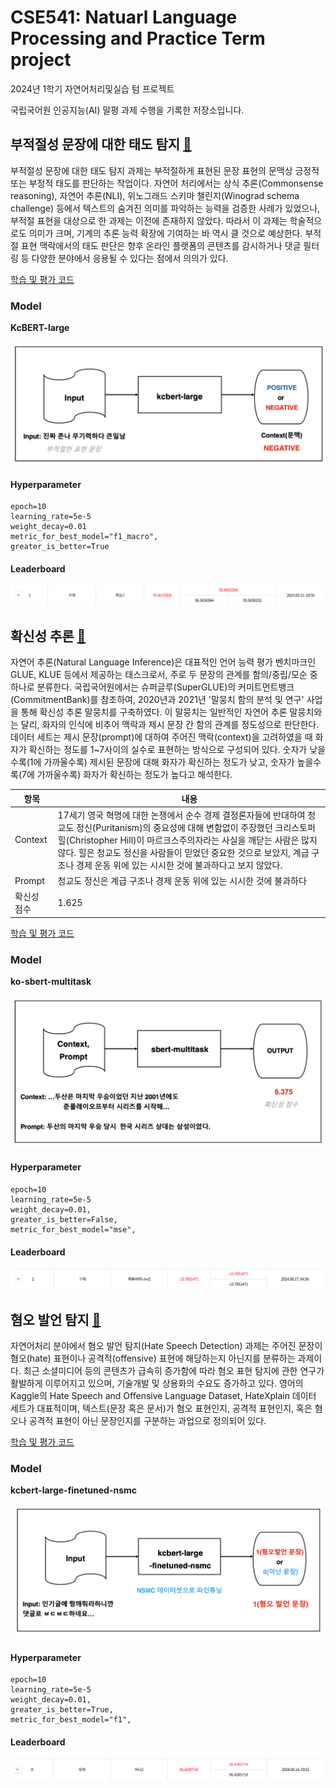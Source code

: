 # CSE541: Natuarl Language Processing and Practice Term project

2024년 1학기 자연어처리및실습 텀 프로젝트

국립국어원 인공지능(AI) 말평 과제 수행을 기록한 저장소입니다.

## 부적절성 문장에 대한 태도 탐지 <a href="https://kli.korean.go.kr/benchmark/taskOrdtm/taskList.do?taskOrdtmId=108&clCd=ING_TASK&subMenuId=sub01" target="_blank">🔗</a>

부적절성 문장에 대한 태도 탐지 과제는 부적절하게 표현된 문장 표현의 문맥상 긍정적 또는 부정적 태도를 판단하는 작업이다. 자연어 처리에서는 상식 추론(Commonsense reasoning), 자연어 추론(NLI), 위노그래드 스키마 챌린지(Winograd schema challenge) 등에서 텍스트의 숨겨진 의미를 파악하는 능력을 검증한 사례가 있었으나, 부적절 표현을 대상으로 한 과제는 이전에 존재하지 않았다. 따라서 이 과제는 학술적으로도 의미가 크며, 기계의 추론 능력 확장에 기여하는 바 역시 클 것으로 예상한다. 부적절 표현 맥락에서의 태도 판단은 향후 온라인 플랫폼의 콘텐츠를 감시하거나 댓글 필터링 등 다양한 분야에서 응용될 수 있다는 점에서 의의가 있다.

[학습 및 평가 코드](https://github.com/jaewoogwak/nlp-term-project/blob/master/attitude-detection-for-inappropriate/run.ipynb)

### Model

**KcBERT-large**

![alt text](./images/image-5.png)

#### Hyperparameter

```
epoch=10
learning_rate=5e-5
weight_decay=0.01
metric_for_best_model="f1_macro",
greater_is_better=True
```

#### Leaderboard

![alt text](./images/image-1.png)

## 확신성 추론 <a href="https://kli.korean.go.kr/benchmark/taskOrdtm/taskList.do?taskOrdtmId=59&clCd=ING_TASK&subMenuId=sub01" target="_blank">🔗</a>

자연어 추론(Natural Language Inference)은 대표적인 언어 능력 평가 벤치마크인 GLUE, KLUE 등에서 제공하는 태스크로서, 주로 두 문장의 관계를 함의/중립/모순 중 하나로 분류한다. 국립국어원에서는 슈퍼글루(SuperGLUE)의 커미트먼트뱅크(CommitmentBank)를 참조하여, 2020년과 2021년 '말뭉치 함의 분석 및 연구' 사업을 통해 확신성 추론 말뭉치를 구축하였다. 이 말뭉치는 일반적인 자연어 추론 말뭉치와는 달리, 화자의 인식에 비추어 맥락과 제시 문장 간 함의 관계를 정도성으로 판단한다. 데이터 세트는 제시 문장(prompt)에 대하여 주어진 맥락(context)을 고려하였을 때 화자가 확신하는 정도를 1~7사이의 실수로 표현하는 방식으로 구성되어 있다. 숫자가 낮을수록(1에 가까울수록) 제시된 문장에 대해 화자가 확신하는 정도가 낮고, 숫자가 높을수록(7에 가까울수록) 화자가 확신하는 정도가 높다고 해석한다.

| 항목        | 내용                                                                                                                                                                                                                                                                                                                                         |
| ----------- | -------------------------------------------------------------------------------------------------------------------------------------------------------------------------------------------------------------------------------------------------------------------------------------------------------------------------------------------- |
| Context     | 17세기 영국 혁명에 대한 논쟁에서 순수 경제 결정론자들에 반대하여 청교도 정신(Puritanism)의 중요성에 대해 변함없이 주장했던 크리스토퍼 힐(Christopher Hill)이 마르크스주의자라는 사실을 깨닫는 사람은 많지 않다. 힐은 청교도 정신을 사람들이 믿었던 중요한 것으로 보았지, 계급 구조나 경제 운동 위에 있는 시시한 것에 불과하다고 보지 않았다. |
| Prompt      | 청교도 정신은 계급 구조나 경제 운동 위에 있는 시시한 것에 불과하다                                                                                                                                                                                                                                                                           |
| 확신성 점수 | 1.625                                                                                                                                                                                                                                                                                                                                        |

[학습 및 평가 코드](https://github.com/jaewoogwak/nlp-term-project/blob/master/certainty-inference/run.ipynb)

### Model

**ko-sbert-multitask**

![alt text](./images/image-2.png)

#### Hyperparameter

```
epoch=10
learning_rate=5e-5
weight_decay=0.01,
greater_is_better=False,
metric_for_best_model="mse",
```

#### Leaderboard

![alt text](./images/image-3.png)

## 혐오 발언 탐지 <a href="https://kli.korean.go.kr/benchmark/taskOrdtm/taskList.do?taskOrdtmId=56&clCd=ING_TASK&subMenuId=sub01" target="_blank">🔗</a>

자연어처리 분야에서 혐오 발언 탐지(Hate Speech Detection) 과제는 주어진 문장이 혐오(hate) 표현이나 공격적(offensive) 표현에 해당하는지 아닌지를 분류하는 과제이다. 최근 소셜미디어 등의 콘텐츠가 급속히 증가함에 따라 혐오 표현 탐지에 관한 연구가 활발하게 이루어지고 있으며, 기술개발 및 상용화의 수요도 증가하고 있다. 영어의 Kaggle의 Hate Speech and Offensive Language Dataset, HateXplain 데이터 세트가 대표적이며, 텍스트(문장 혹은 문서)가 혐오 표현인지, 공격적 표현인지, 혹은 혐오나 공격적 표현이 아닌 문장인지를 구분하는 과업으로 정의되어 있다.

[학습 및 평가 코드](https://github.com/jaewoogwak/nlp-term-project/blob/master/hate-speech-detection/run.ipynb)

### Model

**kcbert-large-finetuned-nsmc**

![alt text](./images/image.png)

#### Hyperparameter

```
epoch=10
learning_rate=5e-5
weight_decay=0.01,
greater_is_better=True,
metric_for_best_model="f1",
```

#### Leaderboard

![alt text](./images/image-4.png)
